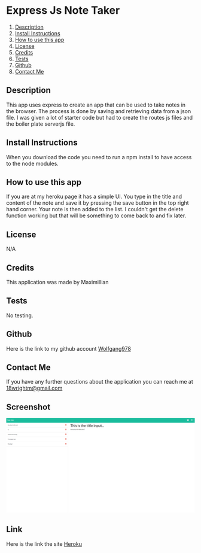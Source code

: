 

  # Express Js Note Taker


1. [Description](#Description)
2. [Install Instructions](#Install-Instructions)
3. [How to use this app](#How-to-use-this-app)
4. [License](#License)
5. [Credits](#Credits)
6. [Tests](#Tests)
7. [Github](#Github)
8. [Contact Me](#Contact-Me)

  
          
  
  
  ## Description 
  This app uses express to create an app that can be used to take notes in the browser. The process is done by saving and retrieving data from a json file. I was given a lot of starter code but had 
  to create the routes js files and the boiler plate serverjs file. 
  
  ## Install Instructions
  When you download the code you need to run a npm install to have access to the node modules.
  
  ## How to use this app
  If you are at my heroku page it has a simple UI. You type in the title and content of the note and save it by pressing the save button in the top right hand corner.
  Your note is then added to the list. I couldn't get the delete function working but that will be something to come back to and fix later.
  
  
## License
N/A
        
    
  
  ## Credits
  This application was made by Maximillian

  ## Tests
  No testing.

  ## Github 
 Here is the link to my github account [Wolfgang978](https://github.com/Wolfgang978)
  
  
  ## Contact Me
  If you have any further questions about the application you can reach me at 18wrightm@gmail.com

  ## Screenshot
  ![A picture of my working app in heroku](./public/assets/screenshot/ExpressjsnotetakerSS.png)

 ## Link
 Here is the link the site [Heroku](https://pure-hamlet-36368.herokuapp.com/)
 
